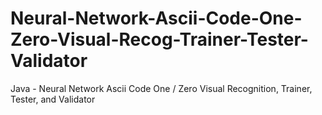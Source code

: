 # Neural-Network-Ascii-Code-One-Zero-Visual-Recog-Trainer-Tester-Validator
Java - Neural Network Ascii Code One / Zero Visual Recognition, Trainer, Tester, and Validator
